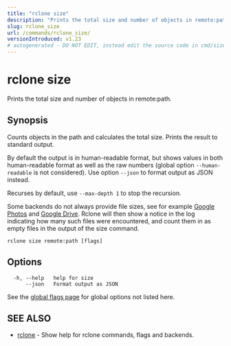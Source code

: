 ```yaml
---
title: "rclone size"
description: "Prints the total size and number of objects in remote:path."
slug: rclone_size
url: /commands/rclone_size/
versionIntroduced: v1.23
# autogenerated - DO NOT EDIT, instead edit the source code in cmd/size/ and as part of making a release run "make commanddocs"
---
```

# rclone size

Prints the total size and number of objects in remote:path.

## Synopsis


Counts objects in the path and calculates the total size. Prints the
result to standard output.

By default the output is in human-readable format, but shows values in
both human-readable format as well as the raw numbers (global option
`--human-readable` is not considered). Use option `--json`
to format output as JSON instead.

Recurses by default, use `--max-depth 1` to stop the
recursion.

Some backends do not always provide file sizes, see for example
[Google Photos](/googlephotos/#size) and
[Google Drive](/drive/#limitations-of-google-docs).
Rclone will then show a notice in the log indicating how many such
files were encountered, and count them in as empty files in the output
of the size command.


```
rclone size remote:path [flags]
```

## Options

```
  -h, --help   help for size
      --json   Format output as JSON
```

See the [global flags page](/flags/) for global options not listed here.

## SEE ALSO

* [rclone](/commands/rclone/)	 - Show help for rclone commands, flags and backends.


